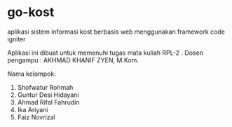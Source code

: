 # go-kost
aplikasi sistem informasi kost berbasis web menggunakan framework code igniter

Aplikasi ini dibuat untuk memenuhi tugas mata kuliah RPL-2 .
Dosen pengampu : AKHMAD KHANIF ZYEN, M.Kom.

Nama kelompok:
1. Shofwatur Rohmah
2. Guntur Desi Hidayani
3. Ahmad Rifal Fahrudin
4. Ika Ariyani
5. Faiz Novrizal

